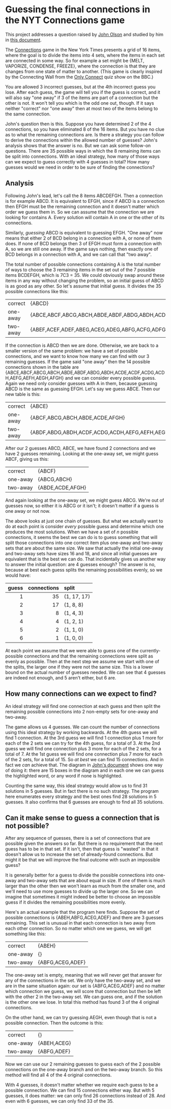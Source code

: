 # Guessing the final connections in the NYT Connections game

This project addresses a question raised by [John Olson](https://www.facebook.com/heliopsis)
and studied by him in [this document](https://docs.google.com/document/d/1-Yq24GkJM4KwVuM0WSk85fZEpKLdXX99ZjxP1Eh3mFQ/edit?usp=sharing).

The [Connections](https://www.nytimes.com/games/connections) game in the New York Times presents a
grid of 16 items, where the goal is to divide the items into 4 sets, where the items in each set
are connected in some way. So for example a set might be {MELT, VAPORIZE, CONDENSE, FREEZE}, where
the connection is that they are changes from one state of matter to another. (This game is clearly
inspired by the Connecting Wall from the [Only Connect](https://en.wikipedia.org/wiki/Only_Connect)
quiz show on the BBC.)

You are allowed 3 incorrect guesses, but at the 4th incorrect guess you lose. After each
guess, the game will tell you if the guess is correct, and it will also say "one away" if 3 of
the items are part of a connection but the other is not. It won't tell you which is the odd one
out, though. If it says neither "correct" nor "one away" then at most two of the items belong to the
same connection.

John's question then is this. Suppose you have determined 2 of the 4 connections, so you have
eliminated 8 of the 16 items. But you have no clue as to what the remaining connections are. Is
there a strategy you can follow to derive the connections within the allowed number of guesses?
John's analysis shows that the answer is no. But we can ask some follow-on questions. There are 35
possible ways in which the 8 remaining items can be split into connections. With an ideal strategy,
how many of those ways can we expect to guess correctly with 4 guesses in total? How many guesses
would we need in order to be sure of finding the connections?

## Analysis

Following John's lead, let's call the 8 items ABCDEFGH. Then a connection is for example ABCD. It is
equivalent to EFGH, since if ABCD is a connection then EFGH must be the remaining connection and it
doesn't matter which order we guess them in. So we can assume that the connection we are looking for
contains A. Every solution will contain A in one or the other of its connections.

Similarly, *guessing* ABCD is equivalent to guessing EFGH. "One away" now means that either 2 of BCD
belong in a connection with A, or none of them does. If none of BCD belongs then 3 of EFGH must form
a connection with A, so we are still one away. If the game says nothing, then exactly one of BCD
belongs in a connection with A, and we can call that "two away".

The total number of possible connections containing A is the total number of ways to choose the 3
remaining items in the set out of the 7 possible items BCDEFGH, which is 7C3 = 35. We could
obviously swap around these items in any way without changing the problem, so an initial guess of
ABCD is as good as any other. So let's assume that initial guess. It divides the 35 possible
connections like this:

|          |        |
|----------|--------|
| correct  | {ABCD} |
| one-away | {ABCE,ABCF,ABCG,ABCH,ABDE,ABDF,ABDG,ABDH,ACDE,ACDF,ACDG,ACDH,AEFG,AEFH,AEGH,AFGH} |
| two-away | {ABEF,ACEF,ADEF,ABEG,ACEG,ADEG,ABFG,ACFG,ADFG,ABEH,ACEH,ADEH,ABFH,ACFH,ADFH,ABGH,ACGH,ADGH} |

If the connection is ABCD then we are done. Otherwise, we are back to a smaller version of the same
problem: we have a set of possible connections, and we want to know how many we can find with our
3 remaining guesses. If the game said "one away" then the 14 possible connections shown in the
table are {ABCE,ABCF,ABCG,ABCH,ABDE,ABDF,ABDG,ABDH,ACDE,ACDF,ACDG,ACDH,AEFG,AEFH,AEGH,AFGH} and we
can consider every possible guess. Again we need only consider guesses with A in them, because
guessing ABCD is the same as guessing EFGH. Let's say we guess ABCE. Then our new table is this:

|          |        |
|----------|--------|
| correct  | {ABCE} |
| one-away | {ABCF,ABCG,ABCH,ABDE,ACDE,AFGH} |
| two-away | {ABDF,ABDG,ABDH,ACDF,ACDG,ACDH,AEFG,AEFH,AEGH} |

After our 2 guesses ABCD, ABCE, we have found 2 connections and we have 2 guesses remaining.
Looking at the one-away set, we might guess ABCF, giving us this:

|          |        |
|----------|--------|
| correct  | {ABCF} |
| one-away | {ABCG,ABCH} |
| two-away | {ABDE,ACDE,AFGH} |

And again looking at the one-away set, we might guess ABCG. We're out of guesses now, so either it
is ABCG or it isn't; it doesn't matter if a guess is one away or not now.

The above looks at just one chain of guesses. But what we actually want to do at each point is
consider *every* possible guess and determine which one produces the most solutions. When
we have a set of _n_ possible connections, it seems the best we can do is to guess something that
will split those connections into one correct item plus one-away and two-away sets that are about
the same size. We saw that actually the initial one-away and two-away sets have sizes 16 and 18, and
since all initial guesses are equivalent that is the best we can do. That incidentally gives us
another way to answer the initial question: are 4 guesses enough? The answer is no, because at best
each guess splits the remaining possibilities evenly, so we would have:

| guess | connections | split       |
| ----: | ----------: | :---------- |
| 1     | 35          | (1, 17, 17) |
| 2     | 17          | (1, 8, 8)   |
| 3     | 8           | (1, 4, 3)   |
| 4     | 4           | (1, 2, 1)   |
| 5     | 2           | (1, 1, 0)   |
| 6     | 1           | (1, 0, 0)   |

At each point we assume that we were able to guess one of the currently-possible connections and
that the remaining connections were split as evenly as possible. Then at the next step we assume we
start with one of the splits, the larger one if they were not the same size. This is a lower bound
on the actual number of guesses needed. We can see that 4 guesses are indeed not enough, and 5
aren't either, but 6 are.

## How many connections can we expect to find?

An ideal strategy will find one connection at each guess and then split the remaining possible
connections into 2 non-empty sets for one-away and two-away.

The game allows us 4 guesses. We can count the number of connections using this ideal strategy by
working backwards. At the 4th guess we will find 1 connection. At the 3rd guess we will find 1
connection plus 1 more for each of the 2 sets we can try for the 4th guess, for a total of 3. At
the 2nd guess we will find one connection plus 3 more for each of the 2 sets, for a total of 7. At
the 1st guess we will find one connection plus 7 more for each of the 2 sets, for a total of 15. So
*at best* we can find 15 connections. And in fact we *can* achieve that. The diagram in [John's
document](https://docs.google.com/document/d/1-Yq24GkJM4KwVuM0WSk85fZEpKLdXX99ZjxP1Eh3mFQ/edit?usp=sharing)
shows one way of doing it: there are 15 boxes in the diagram and in each one we can guess the
highlighted word, or any word if none is highlighted.

Counting the same way, this ideal strategy would allow us to find 31 solutions in 5 guesses. But in
fact there is no such strategy. The program here enumerates every strategy and the best ones find
28 solutions in 5 guesses. It also confirms that 6 guesses are enough to find all 35 solutions.

## Can it make sense to guess a connection that is not possible?

After any sequence of guesses, there is a set of connections that are possible given the answers so
far. But there is no requirement that the next guess has to be in that set. If it isn't, then that
guess is "wasted" in that it doesn't allow us to increase the set of already-found connections. But
might it be that we will improve the final outcome with such an impossible guess?

It is generally better for a guess to divide the possible connections into one-away and two-away
sets that are about equal in size. If one of them is much larger than the other then we won't learn
as much from the smaller one, and we'll need to use more guesses to divide up the larger one. So we
can imagine that sometimes it might indeed be better to choose an impossible guess if it divides the
remaining possibilities more evenly.

Here's an actual example that the program here finds. Suppose the set of possible connections is
{ABEH,ABFG,ACEG,ADEF} and there are 3 guesses remaining. This set is unusual in that each connection
is two away from each other connection. So no matter which one we guess, we will get something like
this:

|          |                  |
|----------|------------------|
| correct  | {ABEH}           |
| one-away | {}               |
| two-away | {ABFG,ACEG,ADEF} |

The one-away set is empty, meaning that we will never get that answer for any of the connections in
the set. We only have the two-away set, and we are in the same situation again: our set is
{ABFG,ACEG,ADEF} and no matter which connection we guess, we will score that connection but then be
left with the other 2 in the two-away set. We can guess one, and if the solution is the other one we
lose. In total this method has found 3 of the 4 original connections.

On the other hand, we can try guessing AEGH, even though that is not a possible connection. Then the
outcome is this:

|          |             |
|----------|-------------|
| correct  | {}          |
| one-away | {ABEH,ACEG} |
| two-away | {ABFG,ADEF} |

Now we can use our 2 remaining guesses to guess each of the 2 possible connections on the one-away
branch and on the two-away branch. So this method will find all 4 of the 4 original connections.

With 4 guesses, it doesn't matter whether we require each guess to be a possible connection. We can
find 15 connections either way. But with 5 guesses, it does matter: we can only find 26 connections
instead of 28. And even with 6 guesses, we can only find 33 of the 35.